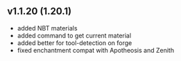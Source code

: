 ## v1.1.20 (1.20.1)
- added NBT materials
- added command to get current material
- added better for tool-detection on forge
- fixed enchantment compat with Apotheosis and Zenith